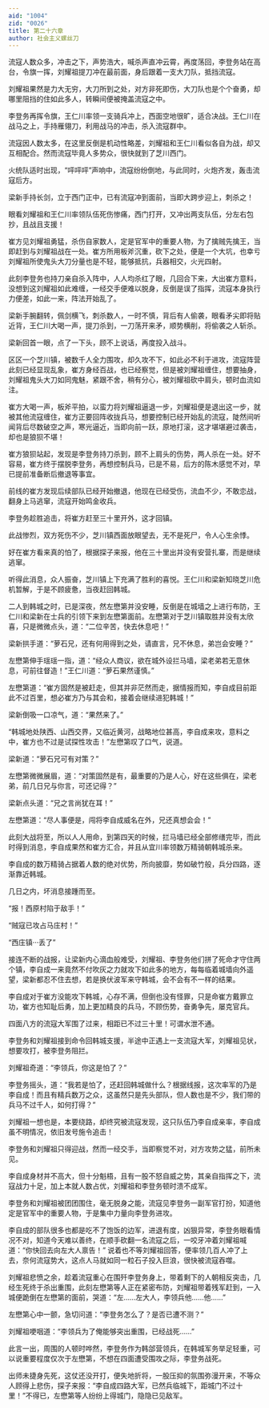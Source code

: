 ```yaml
---
aid: "1004"
zid: "0026"
title: 第二十六章
author: 社会主义螺丝刀
---
```


流寇人数众多，冲击之下，声势浩大，喊杀声直冲云霄，再度荡回，李登务站在高台，令旗一挥，刘耀祖提刀冲在最前面，身后跟着一支大刀队，抵挡流寇。

刘耀祖果然是力大无穷，大刀所到之处，对方非死即伤，大刀队也是个个奋勇，却哪里阻挡的住如此多人，转瞬间便被掩盖流寇之中。

李登务再挥令旗，王仁川率领一支骑兵冲上，西面空地很旷，适合决战。王仁川在战马之上，手持雁翎刀，利用战马的冲击，杀入流寇群中。

流寇因人数太多，在这里反倒是机动性略差，刘耀祖和王仁川看似各自为战，却又互相配合。然而流寇毕竟人多势众，很快就到了芝川西门。

火统队适时出现，“呯呯呯”声响中，流寇纷纷倒地，与此同时，火炮齐发，轰击流寇后方。

梁新手持长剑，立于西门正中，已有流寇冲到面前，当即大跨步迎上，刺杀之！

眼看刘耀祖和王仁川率领队伍死伤惨痛，西门打开，又冲出两支队伍，分左右包抄，且战且支援！

崔方见刘耀祖勇猛，杀伤自家数人，定是官军中的重要人物，为了擒贼先擒王，当即赶到与刘耀祖战在一处。崔方所用板斧沉重，砍下之处，便是一个大坑，也幸亏刘耀祖所使鬼头大刀分量也是不轻，能够抵抗，兵器相交，火光四射。

此刻李登务也持刀亲自杀入阵中，人人均杀红了眼，几回合下来，大出崔方意料，没想到这刘耀祖如此难缠，一经交手便难以脱身，反倒是误了指挥，流寇本身执行力便差，如此一来，阵法开始乱了。

梁新手腕翻转，佩剑横飞，刺杀数人，一时不慎，背后有人偷袭，眼看矛尖即将贴近背，王仁川大喝一声，提刀杀到，一刀荡开来矛，顺势横削，将偷袭之人斩杀。

梁新回首一眼，点了一下头，顾不上说话，再度投入战斗。

区区一个芝川镇，被数千人全力围攻，却久攻不下，如此必不利于进攻，流寇阵营此刻已经显现乱象，崔方身经百战，也已经察觉，但是被刘耀祖缠住，想要抽身，刘耀祖鬼头大刀如同鬼魅，紧跟不舍，稍有分心，被刘耀祖砍中肩头，顿时血流如注。

崔方大喝一声，板斧平拍，以蛮力将刘耀祖逼退一步，刘耀祖便是退出这一步，就被其他流寇缠住，崔方正要回阵收拢兵马，想要控制已经开始乱的流寇，陡然间听闻背后尽数破空之声，寒光逼近，当即向前一跃，原地打滚，这才堪堪避过袭击，却也是狼狈不堪！

崔方狼狈站起，发现是李登务持刀杀到，顾不上肩头的伤势，两人杀在一处。好不容易，崔方终于摆脱李登务，再想控制兵马，已是不易，后方的陈木感觉不对，早已提前准备断后撤退等事宜。

前线的崔方发现后续部队已经开始撤退，他现在已经受伤，流血不少，不敢恋战，翻身上马逃窜，流寇开始鸣金收兵。

李登务趁胜追击，将崔方赶至三十里开外，这才回镇。

此战惨烈，双方死伤不少，芝川镇西面放眼望去，无不是死尸，令人心生余悸。

好在崔方看来真的怕了，根据探子来报，他在三十里出并没有安营扎寨，而是继续逃窜。

听得此消息，众人振奋，芝川镇上下充满了胜利的喜悦。王仁川和梁新知晓芝川危机暂解，于是不顾疲惫，当夜赶回韩城。

二人到韩城之时，已是深夜，然左懋第并没安睡，反倒是在城墙之上进行布防，王仁川和梁新在士兵的引领下来到左懋第面前。左懋第对于芝川镇取胜并没有太欣喜，只是微微点头，道：“二位辛苦，快去休息吧！”

梁新拱手道：“萝石兄，还有何用得到之处，请直言，兄不休息，弟岂会安睡？”

左懋第伸手瑶瑶一指，道：“经众人商议，欲在城外设拦马墙，梁老弟若无意休息，可前往督造！”王仁川道：“萝石果然谨慎。”

左懋第道：“崔方固然是被赶走，但其并非茫然而走，据情报而知，李自成目前距此不过百里，想必崔方乃与其会和，接着会继续进犯韩城！”

梁新倒吸一口凉气，道：“果然来了。”

“韩城地处陕西、山西交界，又临近黄河，战略地位甚高，李自成来攻，意料之中，崔方也不过是试探性攻击！”左懋第叹了口气，说道。

梁新道：“萝石兄可有对策？”

左懋第微微展眉，道：“对策固然是有，最重要的乃是人心，好在这些俱在，梁老弟，前几日兄与你言，可还记得？”

梁新点头道：“兄之言尚犹在耳！”

左懋第道：“尽人事便是，闯将李自成威名在外，兄还真想会会！”

此刻大战将至，所以人人用命，到第四天的时候，拦马墙已经全部修缮完毕，而此时得到消息，李自成果然和崔方汇合，并且从宜川率领数万精骑朝韩城杀来。

李自成的数万精骑占据着人数的绝对优势，所向披靡，势如破竹般，兵分四路，逐渐靠近韩城。

几日之内，坏消息接踵而至。

“报！西原村陷于敌手！”

“贼寇已攻占马庄村！”

“西庄镇···丢了”

接连不断的战报，让梁新内心滴血般难受，刘耀祖、李登务他们拼了死命才守住两个镇，李自成一来竟然不付吹灰之力就攻下如此多的地方，每每临着城墙向外遥望，梁新都忍不住去想，若是换伏波军来守韩城，会不会有不一样的结果。

李自成对于崔方没能攻下韩城，心存不满，但倒也没有怪罪，只是命崔方戴罪立功，崔方也知耻后勇，加上更加精良的兵马，不顾伤势，奋勇争先，屡克官兵。

四面八方的流寇大军围了过来，相距已不过三十里！可谓水泄不通。

李登务和刘耀祖接到命令回韩城支援，半途中正遇上一支流寇大军，刘耀祖见状，想要攻打，被李登务阻拦。

刘耀祖奇道：“李领兵，你这是怕了？”

李登务摇头，道：“我若是怕了，还赶回韩城做什么？根据线报，这次率军的乃是李自成！而且有精兵数万之众，这虽然只是先头部队，但人数也是不少，我们带的兵马不过千人，如何打得？”

刘耀祖一想也是，本要绕路，却终究被流寇发现，这只队伍乃李自成亲率，李自成虽不明情况，依旧发号施令追击！

李登务和刘耀祖只得迎战，然而一经交手，当即察觉不对，对方攻势之猛，前所未见。

李自成身材并不高大，但十分魁梧，且有一股不怒自威之势，其亲自指挥之下，流寇战力十足，加上本就人数占优，刘耀祖和李登务顿时溃不成军。

李登务和刘耀祖被团团围住，毫无脱身之能，流寇见李登务一副军官打扮，知道他定是官军中的重要人物，于是集中力量向李登务进攻。

李自成的部队很多也都是吃不了饱饭的边军，进退有度，凶狠异常，李登务眼看情况不对，知道今天难以善终，在顺手砍翻一名流寇之后，一咬牙冲着刘耀祖喊道：“你快回去向左大人禀告！” 说着也不等刘耀祖回答，便率领几百人冲了上去，奈何流寇势大，这点人马就如同一粒石子投入巨浪，很快被流寇吞噬。

刘耀祖悲愤之余，趁着流寇重心在围歼李登务身上，带着剩下的人朝相反突击，几经生死终于杀出重围，此刻左懋第等人正在紧密布防，刘耀祖带着残军赶到，一入城便跪倒在左懋第的面前，哭道：“左……左大人，李领兵他……他……”

左懋第心中一颤，急切问道：“李登务怎么了？是否已遭不测？”

刘耀祖哽咽道：“李领兵为了俺能够突出重围，已经战死……”

此言一出，周围的人顿时哗然，李登务作为韩郃营领兵，在韩城军务举足轻重，可以说重要程度仅次于左懋第，不想在四面遭受围攻之际，李登务战死。

出师未捷身先死，这仗还没开打，便失地折将，一股压抑的氛围弥漫开来，不等众人顾得上悲伤，探子来报：“李自成四路大军，已然兵临城下，距城门不过十里！”不得已，左懋第等人纷纷上得城门，隐隐已见敌军。
